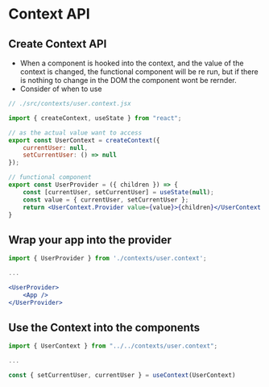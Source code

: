 # Context API

## Create Context API
- When a component is hooked into the context, and the value of the context is changed, the functional component will be re run, but if there is nothing  to change in the DOM the component wont be rernder.
- Consider of when to use

```jsx
// ./src/contexts/user.context.jsx

import { createContext, useState } from "react";

// as the actual value want to access
export const UserContext = createContext({
    currentUser: null,
    setCurrentUser: () => null
});

// functional component
export const UserProvider = ({ children }) => {
    const [currentUser, setCurrentUser] = useState(null);
    const value = { currentUser, setCurrentUser };
    return <UserContext.Provider value={value}>{children}</UserContext.Provider>
}
```

## Wrap your app into the provider
```jsx
import { UserProvider } from './contexts/user.context';

...

<UserProvider>
    <App />
</UserProvider>
```

## Use the Context into the components
```jsx
import { UserContext } from "../../contexts/user.context";

...

const { setCurrentUser, currentUser } = useContext(UserContext)

```
